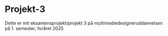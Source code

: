 # Projekt-3
Dette er mit eksamensprojekt/projekt 3 på multimediedesigneruddannelsen på 1. semester, foråret 2025
